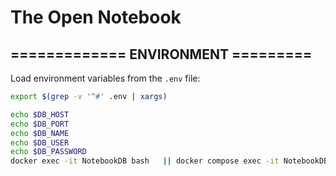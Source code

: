# The Open Notebook

## ============= ENVIRONMENT =========

Load environment variables from the `.env` file:
```bash
export $(grep -v '^#' .env | xargs)

echo $DB_HOST
echo $DB_PORT
echo $DB_NAME
echo $DB_USER
echo $DB_PASSWORD
docker exec -it NotebookDB bash   || docker compose exec -it NotebookDB bash




